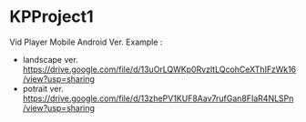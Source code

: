 # KPProject1
Vid Player Mobile Android Ver.
Example : 
- landscape ver. https://drive.google.com/file/d/13uOrLQWKp0RvzltLQcohCeXThIFzWk16/view?usp=sharing
- potrait ver. https://drive.google.com/file/d/13zhePV1KUF8Aav7rufGan8FIaR4NLSPn/view?usp=sharing
